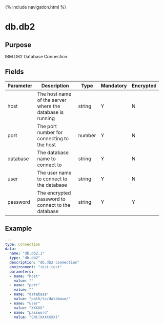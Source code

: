 {% include navigation.html %}
# db.db2
## Purpose
IBM DB2 Database Connection

## Fields

|Parameter|Description|Type|Mandatory|Encrypted|
|---------|-----------|----|---------|---------|
|host|The host name of the server where the database is running|string|Y|N|
|port|The port number for connecting to the host|number|Y|N|
|database|The database name to connect to|string|Y|N|        
|user|The user name to connect to the database|string|Y|N|
|password|The encrypted password to connect to the database|string|Y|Y|
       

## Example
```yaml
---
type: Connection
data:
  name: "db.db2.1"
  type: "db.db2"
  description: "db.db2 connection"
  environment: "iesi-test"
  parameters:
  - name: "host"
    value: ""
  - name: "port"
    value: ""
  - name: "database"
    value: "path/to/database/"
  - name: "user"
    value: "XXXXX"
  - name: "password"
    value: "ENC(XXXXXXX)"
```
